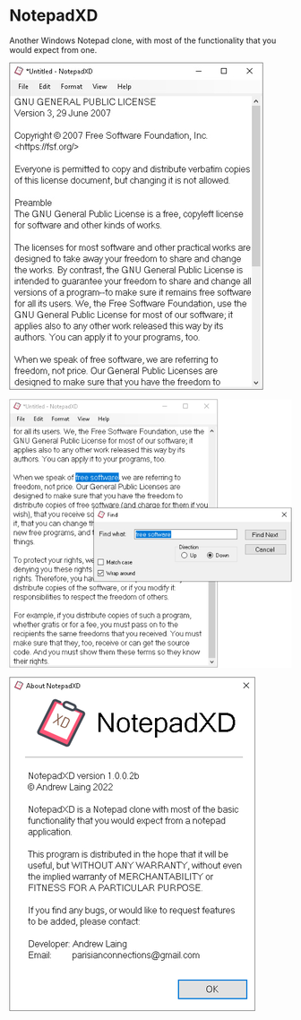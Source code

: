 # NotepadXD
Another Windows Notepad clone, with most of the functionality that you would expect from one.

![Main User Interface](notepadXD_main.jpg)

![Find text functionality](notepadXD_find.jpg)

![About Dialogue](notepadXD_about.jpg)
